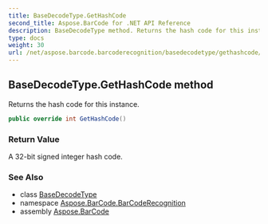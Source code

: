 ```yaml
---
title: BaseDecodeType.GetHashCode
second_title: Aspose.BarCode for .NET API Reference
description: BaseDecodeType method. Returns the hash code for this instance
type: docs
weight: 30
url: /net/aspose.barcode.barcoderecognition/basedecodetype/gethashcode/
---
```

## BaseDecodeType.GetHashCode method

Returns the hash code for this instance.

```csharp
public override int GetHashCode()
```

### Return Value

A 32-bit signed integer hash code.

### See Also

* class [BaseDecodeType](../)
* namespace [Aspose.BarCode.BarCodeRecognition](../../../aspose.barcode.barcoderecognition/)
* assembly [Aspose.BarCode](../../../)



